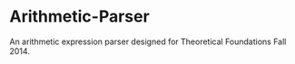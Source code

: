Arithmetic-Parser
=================

An arithmetic expression parser designed for Theoretical Foundations Fall 2014.

